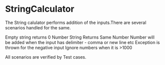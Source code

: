 # StringCalculator

The String calulator performs addition of the inputs.There are several scenarios handled for the same.

Empty string returns 0
Number String Returns  Same Number
Number will be added when the input has delimiter - comma or new line etc
Exception is thrown for the negative input
Ignore numbers when it is >1000

All scenarios are verified by Test cases.

